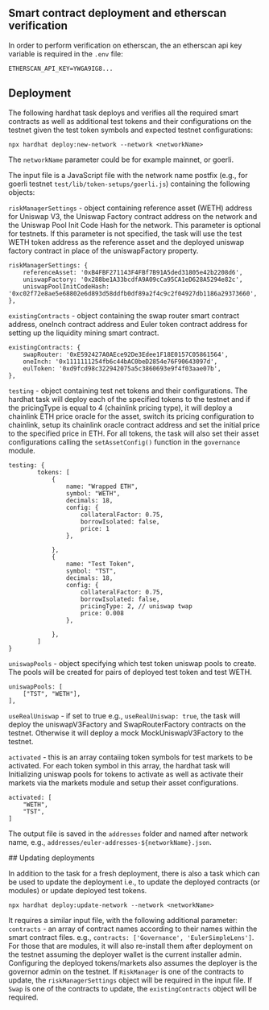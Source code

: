 ## Smart contract deployment and etherscan verification

In order to perform verification on etherscan, the an etherscan api key variable is required in the `.env` file:

    ETHERSCAN_API_KEY=YWGA9IG8...


## Deployment

The following hardhat task deploys and verifies all the required smart contracts as well as additional test tokens and their configurations on the testnet given the test token symbols and expected testnet configurations:

    npx hardhat deploy:new-network --network <networkName>

The `networkName` parameter could be for example mainnet, or goerli. 

The input file is a JavaScript file with the network name postfix (e.g., for goerli testnet `test/lib/token-setups/goerli.js`) containing the following objects:

`riskManagerSettings` - object containing reference asset (WETH) address for Uniswap V3, the Uniswap Factory contract address on the network and the Uniswap Pool Init Code Hash for the network. This parameter is optional for testnets. If this parameter is not specified, the task will use the test WETH token address as the reference asset and the deployed uniswap factory contract in place of the uniswapFactory property.

    riskManagerSettings: {
        referenceAsset: '0xB4FBF271143F4FBf7B91A5ded31805e42b2208d6',
        uniswapFactory: '0x288be1A33bcdfA9A09cCa95CA1eD628A5294e82c',
        uniswapPoolInitCodeHash: '0xc02f72e8ae5e68802e6d893d58ddfb0df89a2f4c9c2f04927db1186a29373660',
    },

`existingContracts` - object containing the swap router smart contract address, oneInch contract address and Euler token contract address for setting up the liquidity mining smart contract.

    existingContracts: {
        swapRouter: '0xE592427A0AEce92De3Edee1F18E0157C05861564',
        oneInch: '0x1111111254fb6c44bAC0beD2854e76F90643097d',
        eulToken: '0xd9fcd98c322942075a5c3860693e9f4f03aae07b',
    },

`testing` - object containing test net tokens and their configurations. The hardhat task will deploy each of the specified tokens to the testnet and if the pricingType is equal to 4 (chainlink pricing type), it will deploy a chainlink ETH price oracle for the asset, switch its pricing configuration to chainlink, setup its chainlink oracle contract address and set the initial price to the specified price in ETH. 
For all tokens, the task will also set their asset configurations calling the `setAssetConfig()` function in the `governance` module.

    testing: {
            tokens: [
                {
                    name: "Wrapped ETH",
                    symbol: "WETH",
                    decimals: 18,
                    config: {
                        collateralFactor: 0.75,
                        borrowIsolated: false,
                        price: 1
                    },
                
                },
                {
                    name: "Test Token",
                    symbol: "TST",
                    decimals: 18,
                    config: {
                        collateralFactor: 0.75,
                        borrowIsolated: false,
                        pricingType: 2, // uniswap twap
                        price: 0.008
                    },
                    
                },
            ]
    }


`uniswapPools` - object specifying which test token uniswap pools to create. The pools will be created for pairs of deployed test token and test WETH.

    uniswapPools: [
        ["TST", "WETH"],
    ],

`useRealUniswap` - if set to true e.g., `useRealUniswap: true`, the task will deploy the uniswapV3Factory and SwapRouterFactory contracts on the testnet. Otherwise it will deploy a mock MockUniswapV3Factory to the testnet.

`activated` - this is an array contaiing token symbols for test markets to be activated. For each token symbol in this array, the hardhat task will Initializing uniswap pools for tokens to activate as well as activate their markets via the markets module and setup their asset configurations.

    activated: [
        "WETH",
        "TST",
    ]


The output file is saved in the `addresses` folder and named after network name, e.g., `addresses/euler-addresses-${networkName}.json`.


## Updating deployments

In addition to the task for a fresh deployment, there is also a task which can be used to update the deployment i.e., to update the deployed contracts (or modules) or update deployed test tokens.

    npx hardhat deploy:update-network --network <networkName>

It requires a similar input file, with the following additional parameter:
`contracts` - an array of contract names according to their names within the smart contract files. e.g., `contracts: ['Governance', 'EulerSimpleLens']`. For those that are modules, it will also re-install them after deployment on the testnet assuming the deployer wallet is the current installer admin. Configuring the deployed tokens/markets also assumes the deployer is the governor admin on the testnet. 
If `RiskManager` is one of the contracts to update, the `riskManagerSettings` object will be required in the input file. If `Swap` is one of the contracts to update, the `existingContracts` object will be required.